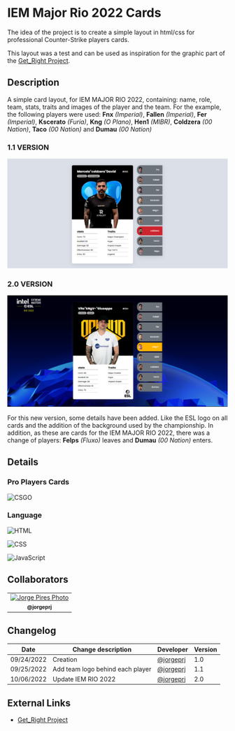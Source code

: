 # IEM Major Rio 2022 Cards
The idea of ​​the project is to create a simple layout in html/css for professional Counter-Strike players cards. 

This layout was a test and can be used as inspiration for the graphic part of the [Get_Right Project](https://github.com/jorgeprj/GetRightProject).

## Description
A simple card layout, for IEM MAJOR RIO 2022, containing: name, role, team, stats, traits and images of the player and the team. For the example, the following players were used: **Fnx** *(Imperial)*, **Fallen** *(Imperial)*, **Fer** *(Imperial)*, **Kscerato** *(Furia)*, **Kng** *(O Plano)*, **Hen1** *(MIBR)*, **Coldzera** *(00 Nation)*, **Taco** *(00 Nation)* and **Dumau** *(00 Nation)*

### 1.1 VERSION

![PRINT](src/images/print.png)

### 2.0 VERSION

![PRINT](src/images/print2.png)


For this new version, some details have been added. Like the ESL logo on all cards and the addition of the background used by the championship. In addition, as these are cards for the IEM MAJOR RIO 2022, there was a change of players: **Felps** *(Fluxo)* leaves  and **Dumau** *(00 Nation)* enters.


## Details

### Pro Players Cards

![CSGO](https://img.shields.io/badge/Counter_Strike-000000?style=for-the-badge&logo=counter-strike&logoColor=white)

### Language

![HTML](https://img.shields.io/badge/html5-%23E34F26.svg?style=for-the-badge&logo=html5&logoColor=white)

![CSS](https://img.shields.io/badge/css3-%231572B6.svg?style=for-the-badge&logo=css3&logoColor=white)

![JavaScript](https://img.shields.io/badge/javascript-%23323330.svg?style=for-the-badge&logo=javascript&logoColor=%23F7DF1E)

## Collaborators

<table>
  <tr>
    <td align="center">
      <a href="#">
        <img src="https://avatars.githubusercontent.com/u/93738600?v=4" width="100px;" alt="Jorge Pires Photo"/><br>
        <sub>
          <b>@jorgeprj</b>
        </sub>
      </a>
    </td>
    

  </tr>
</table>

## Changelog

| Date | Change description | Developer | Version |
|-|-|-|-|
| 09/24/2022 | Creation | [@jorgeprj](https://github.com/jorgeprj) | 1.0
| 09/25/2022 | Add team logo behind each player | [@jorgeprj](https://github.com/jorgeprj) | 1.1
| 10/06/2022 | Update IEM RIO 2022| [@jorgeprj](https://github.com/jorgeprj) | 2.0

## External Links

* [Get_Right Project](https://github.com/jorgeprj/GetRightProject)
